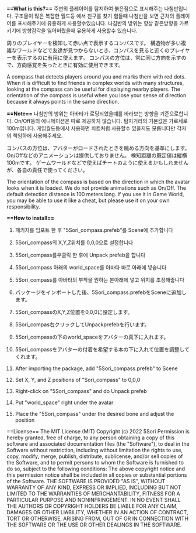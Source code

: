 **==What is this?==**
주변의 플레이어를 탐지하여 붉은점으로 표시해주는 나침반입니다.
구조물이 많은 복잡한 월드등 에서 친구를 찾기 힘들때 나침반을 보면 근처의 플레이어를 표시해주기에 유용하게 사용할수있습니다.
나침반의 방위는 항상 같은방향을 가르키기에 방향감각을 잃어버렸을때 유용하게 사용할수 있습니다.

周りのプレイヤーを検知して赤い点で表示するコンパスです。
構造物が多い複雑なワールドなどで友達が見つからないとき、コンパスを見ると近くのプレイヤーを表示するのに有用に使えます。
コンパスの方位は、常に同じ方向を示すので、方向感覚を失ったときに有効に使用できます。

A compass that detects players around you and marks them with red dots.
When it is difficult to find friends in complex worlds with many structures, looking at the compass can be useful for displaying nearby players.
The orientation of the compass is useful when you lose your sense of direction because it always points in the same direction.

**==Note==**
나침반의 방위는 아바타가 로딩되었을떄를 바라보는 방향을 기준으로합니다.
On/Off등의 애니메이션은 따로 제공하지 않습니다.
탐지거리의 기본값은 가로세로 100m입니다.
게임월드등에서 사용하면 치트처럼 사용할수 있을지도 모릅니다만 각자의 책임하에 사용해주세요.

コンパスの方位は、アバターがロードされたときを眺める方向を基準にします。
On/Offなどのアニメーションは提供しておりません。
検知距離の既定値は縦横100mです。
ゲームワールドなどで使えばチートのように使えるかもしれませんが、各自の責任で使ってください。

The orientation of the compass is based on the direction in which the avatar looks when it is loaded.
We do not provide animations such as On/Off.
The default detection distance is 100 meters long.
If you use it in Game World, you may be able to use it like a cheat, but please use it on your own responsibility.

**==How to install==**
1. 패키지를 임포트 한 후 "5Sori_compass.prefeb"를 Scene에 추가합니다
2. 5Sori_compass의 X,Y,Z위치를 0,0,0으로 설정합니다
3. 5Sori_compass를우클릭 한 후에 Unpack prefeb을 합니다
4. 5Sori_compass 아래의 world_space를 아바타 바로 아래에 넣습니다
5. 5Sori_compass를 아바타의 부착을 원하는 본아래에 넣고 위치를 조정해줍니다

1. パッケージをインポートした後、5Sori_compass.prefebをSceneに追加します。
2. 5Sori_compassのX,Y,Z位置を0,0,0に設定します。
3. 5Sori_compas右クリックしてUnpackprefebを行います。
4. 5Sori_compassの下のworld_spaceをアバターの真下に入れます。
5. 5Sori_compassをアバターの付着を希望する本の下に入れて位置を調整してくれます。

1. After importing the package, add "5Sori_compass.prefeb" to Scene
2. Set X, Y, and Z positions of "Sori_compass" to 0,0,0
3. Right-click on "5Sori_compass" and do Unpack prefeb
4. Put "world_space" right under the avatar
5. Place the "5Sori_compass" under the desired bone and adjust the position

==License==
The MIT License (MIT)
Copyright (c) 2022 5Sori
Permission is hereby granted, free of charge, to any person obtaining a copy of this software and associated documentation files (the "Software"), to deal in the Software without restriction, including without limitation the rights to use, copy, modify, merge, publish, distribute, sublicense, and/or sell copies of the Software, and to permit persons to whom the Software is furnished to do so, subject to the following conditions:
The above copyright notice and this permission notice shall be included in all copies or substantial portions of the Software.
THE SOFTWARE IS PROVIDED "AS IS", WITHOUT WARRANTY OF ANY KIND, EXPRESS OR IMPLIED, INCLUDING BUT NOT LIMITED TO THE WARRANTIES OF MERCHANTABILITY, FITNESS FOR A PARTICULAR PURPOSE AND NONINFRINGEMENT. IN NO EVENT SHALL THE AUTHORS OR COPYRIGHT HOLDERS BE LIABLE FOR ANY CLAIM, DAMAGES OR OTHER LIABILITY, WHETHER IN AN ACTION OF CONTRACT, TORT OR OTHERWISE, ARISING FROM, OUT OF OR IN CONNECTION WITH THE SOFTWARE OR THE USE OR OTHER DEALINGS IN THE SOFTWARE.
